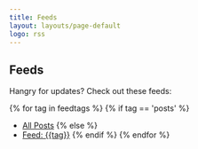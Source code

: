 ```yaml
---
title: Feeds
layout: layouts/page-default
logo: rss
---
```


## <i class="fa fa-rss me-1"></i> Feeds

Hangry for updates? Check out these feeds:

{% for tag in feedtags %}
{% if tag == 'posts' %}
* [All Posts]({{site.baseurl}}/feeds/{{tag}}.xml)
{% else %}
* [Feed: {{tag}}]({{site.baseurl}}/feeds/{{tag}}.xml)
{% endif %}
{% endfor %}

